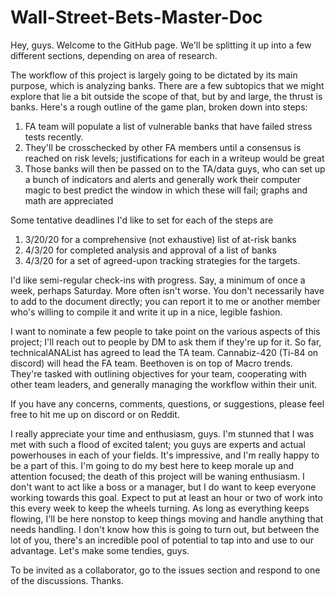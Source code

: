 # Wall-Street-Bets-Master-Doc
Hey, guys. Welcome to the GitHub page. We'll be splitting it up into a few different sections, depending on area of research. 

The workflow of this project is largely going to be dictated by its main purpose, which is analyzing banks. There are a few subtopics that we might explore that lie a bit outside the scope of that, but by and large, the thrust is banks. Here's a rough outline of the game plan, broken down into steps:

1. FA team will populate a list of vulnerable banks that have failed stress tests recently. 
2. They'll be crosschecked by other FA members until a consensus is reached on risk levels; justifications for each in a writeup would be great
3. Those banks will then be passed on to the TA/data guys, who can set up a bunch of indicators and alerts and generally work their computer magic to best predict the window in which these will fail; graphs and math are appreciated


Some tentative deadlines I'd like to set for each of the steps are

1. 3/20/20 for a comprehensive (not exhaustive) list of at-risk banks
2. 4/3/20 for completed analysis and approval of a list of banks
3. 4/3/20 for a set of agreed-upon tracking strategies for the targets. 

I'd like semi-regular check-ins with progress. Say, a minimum of once a week, perhaps Saturday. More often isn't worse. You don't necessarily have to add to the document directly; you can report it to me or another member who's willing to compile it and write it up in a nice, legible fashion. 

I want to nominate a few people to take point on the various aspects of this project; I'll reach out to people by DM to ask them if they're up for it. So far, technicalANAList has agreed to lead the TA team. Cannabiz-420 (Ti-84 on discord) will head the FA team. Beethoven is on top of Macro trends. They're tasked with outlining objectives for your team, cooperating with other team leaders, and generally managing the workflow within their unit. 

If you have any concerns, comments, questions, or suggestions, please feel free to hit me up on discord or on Reddit.

I really appreciate your time and enthusiasm, guys. I'm stunned that I was met with such a flood of excited talent; you guys are experts and actual powerhouses in each of your fields. It's impressive, and I'm really happy to be a part of this. I'm going to do my best here to keep morale up and attention focused; the death of this project will be waning enthusiasm. I don't want to act like a boss or a manager, but I do want to keep everyone working towards this goal. Expect to put at least an hour or two of work into this every week to keep the wheels turning. As long as everything keeps flowing, I'll be here nonstop to keep things moving and handle anything that needs handling. I don't know how this is going to turn out, but between the lot of you, there's an incredible pool of potential to tap into and use to our advantage. Let's make some tendies, guys.

To be invited as a collaborator, go to the issues section and respond to one of the discussions. Thanks.
